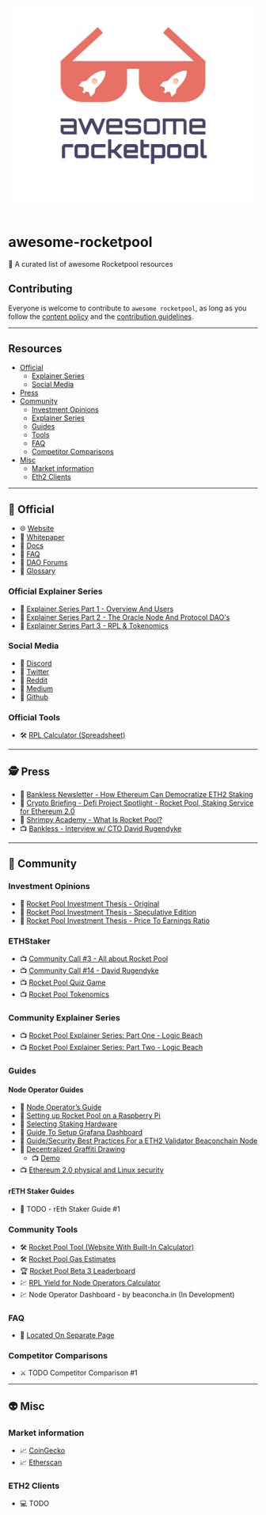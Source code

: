 <div align="center">
	<div>
		<img width="500" src="media/logo.svg" alt="Awesome RocketPool">
	</div>
	<br>
</div>

# awesome-rocketpool
 🚀 A curated list of awesome Rocketpool resources

## Contributing
Everyone is welcome to contribute to `awesome rocketpool`, as long as you follow the [content policy](POLICY.md) and the [contribution guidelines](CONTRIBUTING.md).

---

## Resources
- [Official](#rocket-official)
  - [Explainer Series](#official-explainer-series)
  - [Social Media](#social-media)	
- [Press](#detective-press)
- [Community](#speak_no_evil-community)
  - [Investment Opinions](#investment-opinions) 
  - [Explainer Series](#community-explainer-series)
  - [Guides](#guides)
  - [Tools](#tools)
  - [FAQ](#faq)
  - [Competitor Comparisons](#competitor-comparisons)
- [Misc](#alien-misc)
  - [Market information](#market-information) 
  - [Eth2 Clients](#eth2-clients)
---

## :rocket: Official
* :globe_with_meridians: [Website](https://www.rocketpool.net)
* :newspaper: [Whitepaper](https://www.rocketpool.net/files/RocketPoolWhitePaper.pdf)
* :newspaper: [Docs](https://rocket-pool.readthedocs.io/en/latest/)
* :newspaper: [FAQ](https://medium.com/rocket-pool/rocket-pool-101-faq-ee683af10da9)
* :newspaper: [DAO Forums](https://dao.rocketpool.net/)
* :newspaper: [Glossary](https://github.com/htimsk/rocketpool.github.io/blob/main/src/documentation/glossary.md)

### Official Explainer Series
* :newspaper: [Explainer Series Part 1 - Overview And Users](https://medium.com/rocket-pool/rocket-pool-staking-protocol-part-1-8be4859e5fbd)
* :newspaper: [Explainer Series Part 2 - The Oracle Node And Protocol DAO's](https://medium.com/rocket-pool/rocket-pool-staking-protocol-part-2-e0d346911fe1)
* :newspaper: [Explainer Series Part 3 - RPL & Tokenomics](https://medium.com/rocket-pool/rocket-pool-staking-protocol-part-3-3029afb57d4c)

### Social Media
* :iphone: [Discord](https://discord.com/invite/tCRG54c)
* :iphone: [Twitter](https://twitter.com/Rocket_Pool)
* :iphone: [Reddit](https://www.reddit.com/r/rocketpool/)
* :iphone: [Medium](https://medium.com/rocket-pool)
* :iphone: [Github](https://github.com/rocket-pool/rocketpool) 

### Official Tools

* :hammer_and_wrench: [RPL Calculator (Spreadsheet)](https://docs.google.com/spreadsheets/d/1Wl3EukDALcd8nBQQkMhzXr5WfwmEj264YPfch9AJN30/edit#gid=0)

---

## :detective: Press

* :newspaper: [Bankless Newsletter - How Ethereum Can Democratize ETH2 Staking](https://newsletter.banklesshq.com/p/how-ethereum-can-democratize-eth2)
* :newspaper: [Crypto Briefing - Defi Project Spotlight - Rocket Pool, Staking Service for Ethereum 2.0](https://cryptobriefing.com/defi-project-spotlight-rocket-pool-staking-service-ethereum-2-0/)
* :newspaper: [Shrimpy Academy - What Is Rocket Pool?](https://academy.shrimpy.io/post/what-is-rocket-pool)
* :tv: [Bankless - Interview w/ CTO David Rugendyke](https://www.youtube.com/watch?v=cqf6aJCFZn8)

---

## :speak_no_evil: Community

### Investment Opinions

* :newspaper: [Rocket Pool Investment Thesis - Original](https://www.reddit.com/r/ethfinance/comments/m3pug8/the_rocket_pool_investment_thesis/)
* :newspaper: [Rocket Pool Investment Thesis - Speculative Edition](https://www.reddit.com/r/ethtrader/comments/m43r38/the_rocket_pool_investment_thesis_speculative/)
* :newspaper: [Rocket Pool Investment Thesis - Price To Earnings Ratio](https://www.reddit.com/r/ethfinance/comments/m4jj0i/rocketpool_investment_thesis_round_3/)

### ETHStaker

* :tv: [Community Call #3 - All about Rocket Pool](https://www.youtube.com/watch?v=4BoIcZjjaUc&ab_channel=ETHStaker)
* :tv: [Community Call #14 - David Rugendyke](https://youtu.be/uK_ioljAXy0?t=187)
* :tv: [Rocket Pool Quiz Game](https://youtu.be/-YdBslzHGec?t=1178)
* :tv: [Rocket Pool Tokenomics](https://youtu.be/cIXWF512srA?t=53)

### Community Explainer Series

* :tv: [Rocket Pool Explainer Series: Part One - Logic Beach](https://www.youtube.com/watch?v=uytfJlMfdyc)
* :tv: [Rocket Pool Explainer Series: Part Two - Logic Beach](https://www.youtube.com/watch?v=Vc4rxI9zEis)

### Guides

#### Node Operator Guides
* :newspaper: [Node Operator’s Guide](https://medium.com/rocket-pool/rocket-pool-v2-5-beta-node-operators-guide-77859891766b)
* :newspaper: [Setting up Rocket Pool on a Raspberry Pi](https://github.com/jclapis/rp-pi-guide/blob/main/Overview.md)
* :newspaper: [Selecting Staking Hardware](https://github.com/jclapis/rocketpool.github.io/blob/main/src/guides/local/hardware.md)
* :newspaper: [Guide To Setup Grafana Dashboard](https://github.com/yorickdowne/grafana-for-rpool)
* :newspaper: [Guide/Security Best Practices For a ETH2 Validator Beaconchain Node](https://www.coincashew.com/coins/overview-eth/guide-or-security-best-practices-for-a-eth2-validator-beaconchain-node)
* :newspaper: [Decentralized Graffiti Drawing](https://github.com/RomiRand/DecentralizedGraffitiDrawing)
  - :tv: [Demo](https://www.youtube.com/watch?v=TdzfX0df-F0&ab_channel=ETHStaker)
* :tv: [Ethereum 2.0 physical and Linux security](https://www.youtube.com/watch?v=hHtvCGlPz-o&ab_channel=YorickDowne)

#### rETH Staker Guides

* :newspaper: TODO - rEth Staker Guide #1

### Community Tools

* :hammer_and_wrench: [Rocket Pool Tool (Website With Built-In Calculator)](https://www.rocketpooltool.com/)
* :hammer_and_wrench: [Rocket Pool Gas Estimates](https://docs.google.com/spreadsheets/d/1KhAhByZ4JbJxdVfhSoKzZvjvUKuSXnB9alJS8FmbtA4/edit?usp=sharing)
* :trophy: [Rocket Pool Beta 3 Leaderboard](https://rpl-beta-3-leaderboard-frl9u.ondigitalocean.app/)
* :chart: [RPL Yield for Node Operators Calculator](https://tommw.shinyapps.io/RPL_apy/)
* :chart: Node Operator Dashboard - by beaconcha.in (In Development)

### FAQ

* :link: [Located On Separate Page](Community%20FAQ.md)

### Competitor Comparisons

* :crossed_swords: TODO Competitor Comparison #1

---

## :alien: Misc

### Market information

* :chart_with_upwards_trend: [CoinGecko](https://www.coingecko.com/en/coins/rocket-pool)
* :chart_with_upwards_trend: [Etherscan](https://etherscan.io/token/0xb4efd85c19999d84251304bda99e90b92300bd93#balances)

### ETH2 Clients

* :computer: TODO
